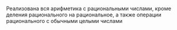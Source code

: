 Реализована вся арифметика с рациональными числами, кроме деления рационального на рациональное, а также операции рационального с обычными целыми числами
